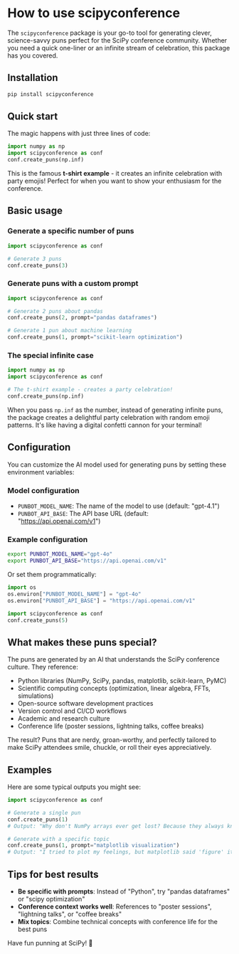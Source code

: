 # How to use scipyconference

The `scipyconference` package is your go-to tool for generating clever, science-savvy puns perfect for the SciPy conference community. Whether you need a quick one-liner or an infinite stream of celebration, this package has you covered.

## Installation

```bash
pip install scipyconference
```

## Quick start

The magic happens with just three lines of code:

```python
import numpy as np
import scipyconference as conf
conf.create_puns(np.inf)
```

This is the famous **t-shirt example** - it creates an infinite celebration with party emojis! Perfect for when you want to show your enthusiasm for the conference.

## Basic usage

### Generate a specific number of puns

```python
import scipyconference as conf

# Generate 3 puns
conf.create_puns(3)
```

### Generate puns with a custom prompt

```python
import scipyconference as conf

# Generate 2 puns about pandas
conf.create_puns(2, prompt="pandas dataframes")

# Generate 1 pun about machine learning
conf.create_puns(1, prompt="scikit-learn optimization")
```

### The special infinite case

```python
import numpy as np
import scipyconference as conf

# The t-shirt example - creates a party celebration!
conf.create_puns(np.inf)
```

When you pass `np.inf` as the number, instead of generating infinite puns, the package creates a delightful party celebration with random emoji patterns. It's like having a digital confetti cannon for your terminal!

## Configuration

You can customize the AI model used for generating puns by setting these environment variables:

### Model configuration

- `PUNBOT_MODEL_NAME`: The name of the model to use (default: "gpt-4.1")
- `PUNBOT_API_BASE`: The API base URL (default: "https://api.openai.com/v1")

### Example configuration

```bash
export PUNBOT_MODEL_NAME="gpt-4o"
export PUNBOT_API_BASE="https://api.openai.com/v1"
```

Or set them programmatically:

```python
import os
os.environ["PUNBOT_MODEL_NAME"] = "gpt-4o"
os.environ["PUNBOT_API_BASE"] = "https://api.openai.com/v1"

import scipyconference as conf
conf.create_puns(5)
```

## What makes these puns special?

The puns are generated by an AI that understands the SciPy conference culture. They reference:

- Python libraries (NumPy, SciPy, pandas, matplotlib, scikit-learn, PyMC)
- Scientific computing concepts (optimization, linear algebra, FFTs, simulations)
- Open-source software development practices
- Version control and CI/CD workflows
- Academic and research culture
- Conference life (poster sessions, lightning talks, coffee breaks)

The result? Puns that are nerdy, groan-worthy, and perfectly tailored to make SciPy attendees smile, chuckle, or roll their eyes appreciatively.

## Examples

Here are some typical outputs you might see:

```python
import scipyconference as conf

# Generate a single pun
conf.create_puns(1)
# Output: "Why don't NumPy arrays ever get lost? Because they always know their shape!"

# Generate with a specific topic
conf.create_puns(1, prompt="matplotlib visualization")
# Output: "I tried to plot my feelings, but matplotlib said 'figure' it out yourself!"
```

## Tips for best results

- **Be specific with prompts**: Instead of "Python", try "pandas dataframes" or "scipy optimization"
- **Conference context works well**: References to "poster sessions", "lightning talks", or "coffee breaks"
- **Mix topics**: Combine technical concepts with conference life for the best puns

Have fun punning at SciPy! 🎉
